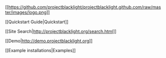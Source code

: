 [[https://github.com/projectblacklight/projectblacklight.github.com/raw/master/images/logo.png]]

[[Quickstart Guide|Quickstart]]

[[Site Search|http://projectblacklight.org/search.html]]

[[Demo|http://demo.projectblacklight.org]]

[[Example installations|Examples]]

